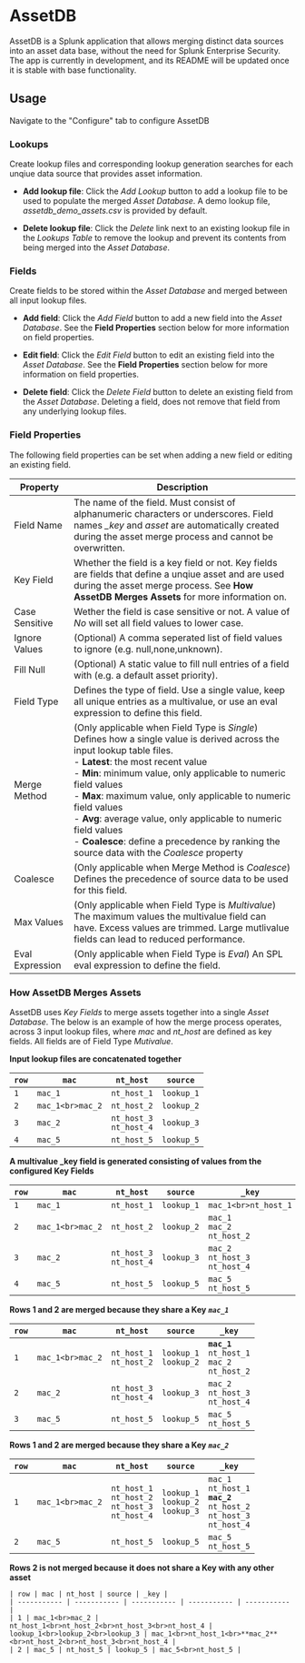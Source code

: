 # AssetDB

AssetDB is a Splunk application that allows merging distinct data sources into an asset data base, without the need for Splunk Enterprise Security. The app is currently in development, and its README will be updated once it is stable with base functionality.

## Usage

Navigate to the "Configure" tab to configure AssetDB

### Lookups

Create lookup files and corresponding lookup generation searches for each unqiue data source that provides asset information. 

 - **Add lookup file**: Click the *Add Lookup* button to add a lookup file to be used to populate the merged *Asset Database*. A demo lookup file, *assetdb_demo_assets.csv* is provided by default. 

 - **Delete lookup file**: Click the *Delete* link next to an existing lookup file in the *Lookups Table* to remove the lookup and prevent its contents from being merged into the *Asset Database*.

### Fields

Create fields to be stored within the *Asset Database* and merged between all input lookup files. 

- **Add field**: Click the *Add Field* button to add a new field into the *Asset Database*. See the **Field Properties** section below for more information on field properties. 

- **Edit field**: Click the *Edit Field* button to edit an existing field into the *Asset Database*. See the **Field Properties** section below for more information on field properties. 

- **Delete field**: Click the *Delete Field* button to delete an existing field from the *Asset Database*. Deleting a field, does not remove that field from any underlying lookup files. 

### Field Properties

The following field properties can be set when adding a new field or editing an existing field. 

| Property | Description |
| ----------- | ----------- |
| Field Name | The name of the field. Must consist of alphanumeric characters or underscores. Field names *_key* and *asset* are automatically created during the asset merge process and cannot be overwritten. |
| Key Field | Whether the field is a key field or not. Key fields are fields that define a unqiue asset and are used during the asset merge process. See **How AssetDB Merges Assets** for more information on. |
| Case Sensitive | Wether the field is case sensitive or not. A value of *No* will set all field values to lower case. |
| Ignore Values | (Optional) A comma seperated list of field values to ignore (e.g. null,none,unknown). |
| Fill Null | (Optional) A static value to fill null entries of a field with (e.g. a default asset priority). | 
| Field Type | Defines the type of field. Use a single value, keep all unique entries as a multivalue, or use an eval expression to define this field. |
| Merge Method | (Only applicable when Field Type is *Single*) Defines how a single value is derived across the input lookup table files.<br>- **Latest**: the most recent value<br>- **Min**: minimum value, only applicable to numeric field values<br>- **Max**: maximum value, only applicable to numeric field values<br>- **Avg**: average value, only applicable to numeric field values<br>- **Coalesce**: define a precedence by ranking the source data with the *Coalesce* property |
| Coalesce | (Only applicable when Merge Method is *Coalesce*) Defines the precedence of source data to be used for this field. |
| Max Values | (Only applicable when Field Type is *Multivalue*) The maximum values the multivalue field can have. Excess values are trimmed. Large mutlivalue fields can lead to reduced performance. 
| Eval Expression | (Only applicable when Field Type is *Eval*) An SPL eval expression to define the field. 

### How AssetDB Merges Assets

AssetDB uses *Key Fields* to merge assets together into a single *Asset Database*. The below is an example of how the merge process operates, across 3 input lookup files, where *mac* and *nt_host* are defined as key fields. All fields are of Field Type *Mutivalue*.

**Input lookup files are concatenated together**

| `row` | `mac` | `nt_host` | `source` |
| ----------- | ----------- | ----------- | ----------- |
| `1` | `mac_1` | `nt_host_1` | `lookup_1` |
| `2` | `mac_1<br>mac_2` | `nt_host_2` | `lookup_2` |
| `3` | `mac_2` | `nt_host_3`<br>`nt_host_4` | `lookup_3` |
| `4` | `mac_5` | `nt_host_5` | `lookup_5` |

**A multivalue _key field is generated consisting of values from the configured Key Fields**

| `row` | `mac` | `nt_host` | `source` | `_key` |
| ----------- | ----------- | ----------- | ----------- | ----------- |
| `1` | `mac_1` | `nt_host_1` | `lookup_1` | `mac_1<br>nt_host_1` |
| `2` | `mac_1<br>mac_2` | `nt_host_2` | `lookup_2` | `mac_1`<br>`mac_2`<br>`nt_host_2` |
| `3` | `mac_2` | `nt_host_3`<br>`nt_host_4` | `lookup_3` | `mac_2`<br>`nt_host_3`<br>`nt_host_4` |
| `4` | `mac_5` | `nt_host_5` | `lookup_5` | `mac_5`<br>`nt_host_5` |

**Rows 1 and 2 are merged because they share a Key** ***`mac_1`***

| `row` | `mac` | `nt_host` | `source` | `_key` |
| ----------- | ----------- | ----------- | ----------- | ----------- |
| `1` | `mac_1<br>mac_2` | `nt_host_1`<br>`nt_host_2` | `lookup_1`<br>`lookup_2` | **`mac_1`**<br>`nt_host_1`<br>`mac_2`<br>`nt_host_2` |
| `2` | `mac_2` | `nt_host_3`<br>`nt_host_4` | `lookup_3` | `mac_2`<br>`nt_host_3`<br>`nt_host_4` |
| `3` | `mac_5` | `nt_host_5` | `lookup_5` | `mac_5`<br>`nt_host_5` |

**Rows 1 and 2 are merged because they share a Key** ***`mac_2`***

| `row` | `mac` | `nt_host` | `source` | `_key` |
| ----------- | ----------- | ----------- | ----------- | ----------- |
| `1` | `mac_1<br>mac_2` | `nt_host_1`<br>`nt_host_2`<br>`nt_host_3`<br>`nt_host_4` | `lookup_1`<br>`lookup_2`<br>`lookup_3` | `mac_1`<br>`nt_host_1`<br>**`mac_2`**<br>`nt_host_2`<br>`nt_host_3`<br>`nt_host_4` |
| `2` | `mac_5` | `nt_host_5` | `lookup_5` | `mac_5`<br>`nt_host_5` |

**Rows 2 is not merged because it does not share a Key with any other asset**

```
| row | mac | nt_host | source | _key |
| ----------- | ----------- | ----------- | ----------- | ----------- |
| 1 | mac_1<br>mac_2 | nt_host_1<br>nt_host_2<br>nt_host_3<br>nt_host_4 | lookup_1<br>lookup_2<br>lookup_3 | mac_1<br>nt_host_1<br>**mac_2**<br>nt_host_2<br>nt_host_3<br>nt_host_4 |
| 2 | mac_5 | nt_host_5 | lookup_5 | mac_5<br>nt_host_5 |
```

